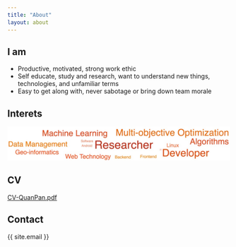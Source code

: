 ```yaml
---
title: "About"
layout: about
---
```


## I am

- Productive, motivated, strong work ethic
- Self educate, study and research, want to understand new things, technologies, and unfamiliar terms
- Easy to get along with, never sabotage or bring down team morale

## Interets

![](/assets/images/about/prof.jpg)

## CV

[CV-QuanPan.pdf](/assets/docs/CV-QuanPan.pdf)

## Contact

{{ site.email }}
